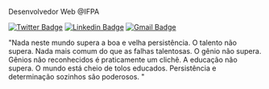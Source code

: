 Desenvolvedor Web @IFPA

[![Twitter Badge](https://img.shields.io/badge/-@Ryangalvaogp-6633cc?style=flat-square&labelColor=6633cc&logo=twitter&logoColor=white&link=https://twitter.com/RyanGalvaoGP)](https://twitter.com/RyanGalvaoGP) 
[![Linkedin Badge](https://img.shields.io/badge/-Ryan%Galvaog%GP-6633cc?style=flat-square&logo=Linkedin&logoColor=white&link=https://www.linkedin.com/in/RyanGalvaoGP/)](https://www.linkedin.com/in/RyanGalvaoGP/) 
[![Gmail Badge](https://img.shields.io/badge/-ryan.trompetista@gmail.com-6633cc?style=flat-square&logo=Gmail&logoColor=white&link=mailto:ryan.trompetista@gmail.com)](mailto:ryan.trompetista@gmail.com)


"Nada neste mundo supera a boa e velha persistência. O talento não supera. Nada mais comum do que as falhas talentosas. O gênio não supera. Gênios não reconhecidos é praticamente um clichê. A educação não supera. O mundo está cheio de tolos educados. Persistência e determinação sozinhos são poderosos. "

<!--
**ryangalvaogp/Ryangalvaogp** is a ✨ _special_ ✨ repository because its `README.md` (this file) appears on your GitHub profile.

Here are some ideas to get you started:

- 🔭 I’m currently working on ...
- 🌱 I’m currently learning ...
- 👯 I’m looking to collaborate on ...
- 🤔 I’m looking for help with ...
- 💬 Ask me about ...
- 📫 How to reach me: ...
- 😄 Pronouns: ...
- ⚡ Fun fact: ...
-->
